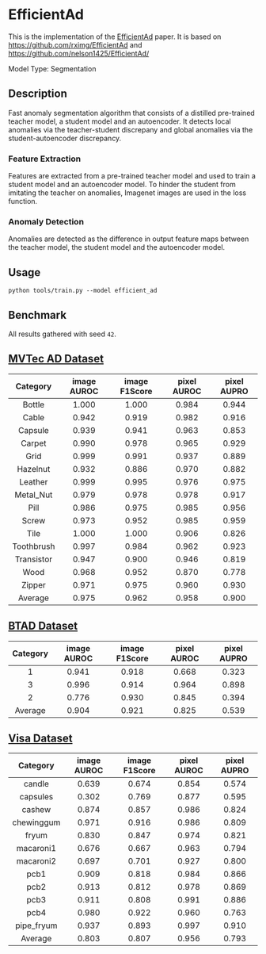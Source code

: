 # EfficientAd

This is the implementation of the [EfficientAd](https://arxiv.org/pdf/2303.14535.pdf) paper. It is based on https://github.com/rximg/EfficientAd and https://github.com/nelson1425/EfficientAd/

Model Type: Segmentation

## Description

Fast anomaly segmentation algorithm that consists of a distilled pre-trained teacher model, a student model and an autoencoder. It detects local anomalies via the teacher-student discrepany and global anomalies via the student-autoencoder discrepancy.

### Feature Extraction

Features are extracted from a pre-trained teacher model and used to train a student model and an autoencoder model. To hinder the student from imitating the teacher on anomalies, Imagenet images are used in the loss function.

### Anomaly Detection

Anomalies are detected as the difference in output feature maps between the teacher model, the student model and the autoencoder model.

## Usage

`python tools/train.py --model efficient_ad`

## Benchmark

All results gathered with seed `42`.

## [MVTec AD Dataset](https://www.mvtec.com/company/research/datasets/mvtec-ad)

|  Category  | image AUROC | image F1Score | pixel AUROC | pixel AUPRO |
| :--------: | :---------: | :-----------: | :---------: | :---------: |
|   Bottle   |    1.000    |     1.000     |    0.984    |    0.944    |
|   Cable    |    0.942    |     0.919     |    0.982    |    0.916    |
|  Capsule   |    0.939    |     0.941     |    0.963    |    0.853    |
|   Carpet   |    0.990    |     0.978     |    0.965    |    0.929    |
|    Grid    |    0.999    |     0.991     |    0.937    |    0.889    |
|  Hazelnut  |    0.932    |     0.886     |    0.970    |    0.882    |
|  Leather   |    0.999    |     0.995     |    0.976    |    0.975    |
| Metal_Nut  |    0.979    |     0.978     |    0.978    |    0.917    |
|    Pill    |    0.986    |     0.975     |    0.985    |    0.956    |
|   Screw    |    0.973    |     0.952     |    0.985    |    0.959    |
|    Tile    |    1.000    |     1.000     |    0.906    |    0.826    |
| Toothbrush |    0.997    |     0.984     |    0.962    |    0.923    |
| Transistor |    0.947    |     0.900     |    0.946    |    0.819    |
|    Wood    |    0.968    |     0.952     |    0.870    |    0.778    |
|   Zipper   |    0.971    |     0.975     |    0.960    |    0.930    |
|  Average   |    0.975    |     0.962     |    0.958    |    0.900    |

## [BTAD Dataset](https://www.mvtec.com/company/research/datasets/mvtec-ad)

| Category | image AUROC | image F1Score | pixel AUROC | pixel AUPRO |
| :------: | :---------: | :-----------: | :---------: | :---------: |
|    1     |    0.941    |     0.918     |    0.668    |    0.323    |
|    3     |    0.996    |     0.914     |    0.964    |    0.898    |
|    2     |    0.776    |     0.930     |    0.845    |    0.394    |
| Average  |    0.904    |     0.921     |    0.825    |    0.539    |

## [Visa Dataset](https://github.com/amazon-science/spot-diff)

|  Category  | image AUROC | image F1Score | pixel AUROC | pixel AUPRO |
| :--------: | :---------: | :-----------: | :---------: | :---------: |
|   candle   |    0.639    |     0.674     |    0.854    |    0.574    |
|  capsules  |    0.302    |     0.769     |    0.877    |    0.595    |
|   cashew   |    0.874    |     0.857     |    0.986    |    0.824    |
| chewinggum |    0.971    |     0.916     |    0.986    |    0.809    |
|   fryum    |    0.830    |     0.847     |    0.974    |    0.821    |
| macaroni1  |    0.676    |     0.667     |    0.963    |    0.794    |
| macaroni2  |    0.697    |     0.701     |    0.927    |    0.800    |
|    pcb1    |    0.909    |     0.818     |    0.984    |    0.866    |
|    pcb2    |    0.913    |     0.812     |    0.978    |    0.869    |
|    pcb3    |    0.911    |     0.808     |    0.991    |    0.886    |
|    pcb4    |    0.980    |     0.922     |    0.960    |    0.763    |
| pipe_fryum |    0.937    |     0.893     |    0.997    |    0.910    |
|  Average   |    0.803    |     0.807     |    0.956    |    0.793    |

